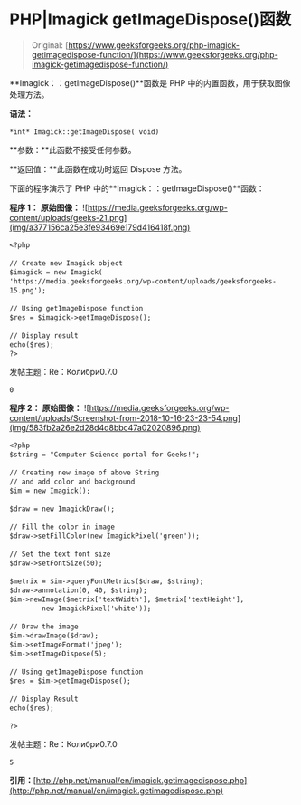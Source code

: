 # PHP|Imagick getImageDispose()函数

> Original: [https://www.geeksforgeeks.org/php-imagick-getimagedispose-function/](https://www.geeksforgeeks.org/php-imagick-getimagedispose-function/)

**Imagick：：getImageDispose()**函数是 PHP 中的内置函数，用于获取图像处理方法。

**语法：**

```
*int* Imagick::getImageDispose( void)
```

**参数：**此函数不接受任何参数。

**返回值：**此函数在成功时返回 Dispose 方法。

下面的程序演示了 PHP 中的**Imagick：：getImageDispose()**函数：

**程序 1：**
**原始图像：**
![https://media.geeksforgeeks.org/wp-content/uploads/geeks-21.png](img/a377156ca25e3fe93469e179d416418f.png)

```
<?php

// Create new Imagick object
$imagick = new Imagick(
'https://media.geeksforgeeks.org/wp-content/uploads/geeksforgeeks-15.png');

// Using getImageDispose function
$res = $imagick->getImageDispose();

// Display result
echo($res);
?>
```

发帖主题：Re：Колибри0.7.0

```
0

```

**程序 2：**
**原始图像：**
![https://media.geeksforgeeks.org/wp-content/uploads/Screenshot-from-2018-10-16-23-23-54.png](img/583fb2a26e2d28d4d8bbc47a02020896.png)

```
<?php 
$string = "Computer Science portal for Geeks!"; 

// Creating new image of above String 
// and add color and background 
$im = new Imagick(); 

$draw = new ImagickDraw(); 

// Fill the color in image 
$draw->setFillColor(new ImagickPixel('green')); 

// Set the text font size 
$draw->setFontSize(50); 

$metrix = $im->queryFontMetrics($draw, $string); 
$draw->annotation(0, 40, $string); 
$im->newImage($metrix['textWidth'], $metrix['textHeight'], 
        new ImagickPixel('white')); 

// Draw the image         
$im->drawImage($draw); 
$im->setImageFormat('jpeg'); 
$im->setImageDispose(5);

// Using getImageDispose function
$res = $im->getImageDispose();

// Display Result
echo($res);

?>
```

发帖主题：Re：Колибри0.7.0

```
5

```

**引用：**[http://php.net/manual/en/imagick.getimagedispose.php](http://php.net/manual/en/imagick.getimagedispose.php)
